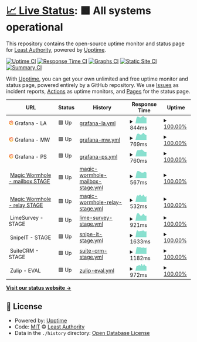 # [📈 Live Status](https://LeastAuthority.github.io/infrastructure-upptime): <!--live status--> **🟩 All systems operational**

This repository contains the open-source uptime monitor and status page for [Least Authority](https://leastauthority.com/), powered by [Upptime](https://github.com/upptime/upptime).

[![Uptime CI](https://github.com/LeastAuthority/infrastructure-upptime/workflows/Uptime%20CI/badge.svg)](https://github.com/LeastAuthority/infrastructure-upptime/actions?query=workflow%3A%22Uptime+CI%22)
[![Response Time CI](https://github.com/LeastAuthority/infrastructure-upptime/workflows/Response%20Time%20CI/badge.svg)](https://github.com/LeastAuthority/infrastructure-upptime/actions?query=workflow%3A%22Response+Time+CI%22)
[![Graphs CI](https://github.com/LeastAuthority/infrastructure-upptime/workflows/Graphs%20CI/badge.svg)](https://github.com/LeastAuthority/infrastructure-upptime/actions?query=workflow%3A%22Graphs+CI%22)
[![Static Site CI](https://github.com/LeastAuthority/infrastructure-upptime/workflows/Static%20Site%20CI/badge.svg)](https://github.com/LeastAuthority/infrastructure-upptime/actions?query=workflow%3A%22Static+Site+CI%22)
[![Summary CI](https://github.com/LeastAuthority/infrastructure-upptime/workflows/Summary%20CI/badge.svg)](https://github.com/LeastAuthority/infrastructure-upptime/actions?query=workflow%3A%22Summary+CI%22)

With [Upptime](https://upptime.js.org), you can get your own unlimited and free uptime monitor and status page, powered entirely by a GitHub repository. We use [Issues](https://github.com/LeastAuthority/infrastructure-upptime/issues) as incident reports, [Actions](https://github.com/LeastAuthority/infrastructure-upptime/actions) as uptime monitors, and [Pages](https://LeastAuthority.github.io/infrastructure-upptime) for the status page.

<!--start: status pages-->
<!-- This summary is generated by Upptime (https://github.com/upptime/upptime) -->
<!-- Do not edit this manually, your changes will be overwritten -->
<!-- prettier-ignore -->
| URL | Status | History | Response Time | Uptime |
| --- | ------ | ------- | ------------- | ------ |
| <img alt="" src="https://raw.githubusercontent.com/LeastAuthority/infrastructure-upptime/master/assets/grafana-icon.png" height="13"> Grafana - LA | 🟩 Up | [grafana-la.yml](https://github.com/LeastAuthority/infrastructure-upptime/commits/HEAD/history/grafana-la.yml) | <details><summary><img alt="Response time graph" src="./graphs/grafana-la/response-time-week.png" height="20"> 844ms</summary><br><a href="https://LeastAuthority.github.io/infrastructure-upptime/history/grafana-la"><img alt="Response time 913" src="https://img.shields.io/endpoint?url=https%3A%2F%2Fraw.githubusercontent.com%2FLeastAuthority%2Finfrastructure-upptime%2FHEAD%2Fapi%2Fgrafana-la%2Fresponse-time.json"></a><br><a href="https://LeastAuthority.github.io/infrastructure-upptime/history/grafana-la"><img alt="24-hour response time 794" src="https://img.shields.io/endpoint?url=https%3A%2F%2Fraw.githubusercontent.com%2FLeastAuthority%2Finfrastructure-upptime%2FHEAD%2Fapi%2Fgrafana-la%2Fresponse-time-day.json"></a><br><a href="https://LeastAuthority.github.io/infrastructure-upptime/history/grafana-la"><img alt="7-day response time 844" src="https://img.shields.io/endpoint?url=https%3A%2F%2Fraw.githubusercontent.com%2FLeastAuthority%2Finfrastructure-upptime%2FHEAD%2Fapi%2Fgrafana-la%2Fresponse-time-week.json"></a><br><a href="https://LeastAuthority.github.io/infrastructure-upptime/history/grafana-la"><img alt="30-day response time 965" src="https://img.shields.io/endpoint?url=https%3A%2F%2Fraw.githubusercontent.com%2FLeastAuthority%2Finfrastructure-upptime%2FHEAD%2Fapi%2Fgrafana-la%2Fresponse-time-month.json"></a><br><a href="https://LeastAuthority.github.io/infrastructure-upptime/history/grafana-la"><img alt="1-year response time 955" src="https://img.shields.io/endpoint?url=https%3A%2F%2Fraw.githubusercontent.com%2FLeastAuthority%2Finfrastructure-upptime%2FHEAD%2Fapi%2Fgrafana-la%2Fresponse-time-year.json"></a></details> | <details><summary><a href="https://LeastAuthority.github.io/infrastructure-upptime/history/grafana-la">100.00%</a></summary><a href="https://LeastAuthority.github.io/infrastructure-upptime/history/grafana-la"><img alt="All-time uptime 99.56%" src="https://img.shields.io/endpoint?url=https%3A%2F%2Fraw.githubusercontent.com%2FLeastAuthority%2Finfrastructure-upptime%2FHEAD%2Fapi%2Fgrafana-la%2Fuptime.json"></a><br><a href="https://LeastAuthority.github.io/infrastructure-upptime/history/grafana-la"><img alt="24-hour uptime 100.00%" src="https://img.shields.io/endpoint?url=https%3A%2F%2Fraw.githubusercontent.com%2FLeastAuthority%2Finfrastructure-upptime%2FHEAD%2Fapi%2Fgrafana-la%2Fuptime-day.json"></a><br><a href="https://LeastAuthority.github.io/infrastructure-upptime/history/grafana-la"><img alt="7-day uptime 100.00%" src="https://img.shields.io/endpoint?url=https%3A%2F%2Fraw.githubusercontent.com%2FLeastAuthority%2Finfrastructure-upptime%2FHEAD%2Fapi%2Fgrafana-la%2Fuptime-week.json"></a><br><a href="https://LeastAuthority.github.io/infrastructure-upptime/history/grafana-la"><img alt="30-day uptime 100.00%" src="https://img.shields.io/endpoint?url=https%3A%2F%2Fraw.githubusercontent.com%2FLeastAuthority%2Finfrastructure-upptime%2FHEAD%2Fapi%2Fgrafana-la%2Fuptime-month.json"></a><br><a href="https://LeastAuthority.github.io/infrastructure-upptime/history/grafana-la"><img alt="1-year uptime 100.00%" src="https://img.shields.io/endpoint?url=https%3A%2F%2Fraw.githubusercontent.com%2FLeastAuthority%2Finfrastructure-upptime%2FHEAD%2Fapi%2Fgrafana-la%2Fuptime-year.json"></a></details>
| <img alt="" src="https://raw.githubusercontent.com/LeastAuthority/infrastructure-upptime/master/assets/grafana-icon.png" height="13"> Grafana - MW | 🟩 Up | [grafana-mw.yml](https://github.com/LeastAuthority/infrastructure-upptime/commits/HEAD/history/grafana-mw.yml) | <details><summary><img alt="Response time graph" src="./graphs/grafana-mw/response-time-week.png" height="20"> 769ms</summary><br><a href="https://LeastAuthority.github.io/infrastructure-upptime/history/grafana-mw"><img alt="Response time 797" src="https://img.shields.io/endpoint?url=https%3A%2F%2Fraw.githubusercontent.com%2FLeastAuthority%2Finfrastructure-upptime%2FHEAD%2Fapi%2Fgrafana-mw%2Fresponse-time.json"></a><br><a href="https://LeastAuthority.github.io/infrastructure-upptime/history/grafana-mw"><img alt="24-hour response time 767" src="https://img.shields.io/endpoint?url=https%3A%2F%2Fraw.githubusercontent.com%2FLeastAuthority%2Finfrastructure-upptime%2FHEAD%2Fapi%2Fgrafana-mw%2Fresponse-time-day.json"></a><br><a href="https://LeastAuthority.github.io/infrastructure-upptime/history/grafana-mw"><img alt="7-day response time 769" src="https://img.shields.io/endpoint?url=https%3A%2F%2Fraw.githubusercontent.com%2FLeastAuthority%2Finfrastructure-upptime%2FHEAD%2Fapi%2Fgrafana-mw%2Fresponse-time-week.json"></a><br><a href="https://LeastAuthority.github.io/infrastructure-upptime/history/grafana-mw"><img alt="30-day response time 905" src="https://img.shields.io/endpoint?url=https%3A%2F%2Fraw.githubusercontent.com%2FLeastAuthority%2Finfrastructure-upptime%2FHEAD%2Fapi%2Fgrafana-mw%2Fresponse-time-month.json"></a><br><a href="https://LeastAuthority.github.io/infrastructure-upptime/history/grafana-mw"><img alt="1-year response time 844" src="https://img.shields.io/endpoint?url=https%3A%2F%2Fraw.githubusercontent.com%2FLeastAuthority%2Finfrastructure-upptime%2FHEAD%2Fapi%2Fgrafana-mw%2Fresponse-time-year.json"></a></details> | <details><summary><a href="https://LeastAuthority.github.io/infrastructure-upptime/history/grafana-mw">100.00%</a></summary><a href="https://LeastAuthority.github.io/infrastructure-upptime/history/grafana-mw"><img alt="All-time uptime 99.96%" src="https://img.shields.io/endpoint?url=https%3A%2F%2Fraw.githubusercontent.com%2FLeastAuthority%2Finfrastructure-upptime%2FHEAD%2Fapi%2Fgrafana-mw%2Fuptime.json"></a><br><a href="https://LeastAuthority.github.io/infrastructure-upptime/history/grafana-mw"><img alt="24-hour uptime 100.00%" src="https://img.shields.io/endpoint?url=https%3A%2F%2Fraw.githubusercontent.com%2FLeastAuthority%2Finfrastructure-upptime%2FHEAD%2Fapi%2Fgrafana-mw%2Fuptime-day.json"></a><br><a href="https://LeastAuthority.github.io/infrastructure-upptime/history/grafana-mw"><img alt="7-day uptime 100.00%" src="https://img.shields.io/endpoint?url=https%3A%2F%2Fraw.githubusercontent.com%2FLeastAuthority%2Finfrastructure-upptime%2FHEAD%2Fapi%2Fgrafana-mw%2Fuptime-week.json"></a><br><a href="https://LeastAuthority.github.io/infrastructure-upptime/history/grafana-mw"><img alt="30-day uptime 100.00%" src="https://img.shields.io/endpoint?url=https%3A%2F%2Fraw.githubusercontent.com%2FLeastAuthority%2Finfrastructure-upptime%2FHEAD%2Fapi%2Fgrafana-mw%2Fuptime-month.json"></a><br><a href="https://LeastAuthority.github.io/infrastructure-upptime/history/grafana-mw"><img alt="1-year uptime 100.00%" src="https://img.shields.io/endpoint?url=https%3A%2F%2Fraw.githubusercontent.com%2FLeastAuthority%2Finfrastructure-upptime%2FHEAD%2Fapi%2Fgrafana-mw%2Fuptime-year.json"></a></details>
| <img alt="" src="https://raw.githubusercontent.com/LeastAuthority/infrastructure-upptime/master/assets/grafana-icon.png" height="13"> Grafana - PS | 🟩 Up | [grafana-ps.yml](https://github.com/LeastAuthority/infrastructure-upptime/commits/HEAD/history/grafana-ps.yml) | <details><summary><img alt="Response time graph" src="./graphs/grafana-ps/response-time-week.png" height="20"> 760ms</summary><br><a href="https://LeastAuthority.github.io/infrastructure-upptime/history/grafana-ps"><img alt="Response time 742" src="https://img.shields.io/endpoint?url=https%3A%2F%2Fraw.githubusercontent.com%2FLeastAuthority%2Finfrastructure-upptime%2FHEAD%2Fapi%2Fgrafana-ps%2Fresponse-time.json"></a><br><a href="https://LeastAuthority.github.io/infrastructure-upptime/history/grafana-ps"><img alt="24-hour response time 740" src="https://img.shields.io/endpoint?url=https%3A%2F%2Fraw.githubusercontent.com%2FLeastAuthority%2Finfrastructure-upptime%2FHEAD%2Fapi%2Fgrafana-ps%2Fresponse-time-day.json"></a><br><a href="https://LeastAuthority.github.io/infrastructure-upptime/history/grafana-ps"><img alt="7-day response time 760" src="https://img.shields.io/endpoint?url=https%3A%2F%2Fraw.githubusercontent.com%2FLeastAuthority%2Finfrastructure-upptime%2FHEAD%2Fapi%2Fgrafana-ps%2Fresponse-time-week.json"></a><br><a href="https://LeastAuthority.github.io/infrastructure-upptime/history/grafana-ps"><img alt="30-day response time 798" src="https://img.shields.io/endpoint?url=https%3A%2F%2Fraw.githubusercontent.com%2FLeastAuthority%2Finfrastructure-upptime%2FHEAD%2Fapi%2Fgrafana-ps%2Fresponse-time-month.json"></a><br><a href="https://LeastAuthority.github.io/infrastructure-upptime/history/grafana-ps"><img alt="1-year response time 769" src="https://img.shields.io/endpoint?url=https%3A%2F%2Fraw.githubusercontent.com%2FLeastAuthority%2Finfrastructure-upptime%2FHEAD%2Fapi%2Fgrafana-ps%2Fresponse-time-year.json"></a></details> | <details><summary><a href="https://LeastAuthority.github.io/infrastructure-upptime/history/grafana-ps">100.00%</a></summary><a href="https://LeastAuthority.github.io/infrastructure-upptime/history/grafana-ps"><img alt="All-time uptime 99.95%" src="https://img.shields.io/endpoint?url=https%3A%2F%2Fraw.githubusercontent.com%2FLeastAuthority%2Finfrastructure-upptime%2FHEAD%2Fapi%2Fgrafana-ps%2Fuptime.json"></a><br><a href="https://LeastAuthority.github.io/infrastructure-upptime/history/grafana-ps"><img alt="24-hour uptime 100.00%" src="https://img.shields.io/endpoint?url=https%3A%2F%2Fraw.githubusercontent.com%2FLeastAuthority%2Finfrastructure-upptime%2FHEAD%2Fapi%2Fgrafana-ps%2Fuptime-day.json"></a><br><a href="https://LeastAuthority.github.io/infrastructure-upptime/history/grafana-ps"><img alt="7-day uptime 100.00%" src="https://img.shields.io/endpoint?url=https%3A%2F%2Fraw.githubusercontent.com%2FLeastAuthority%2Finfrastructure-upptime%2FHEAD%2Fapi%2Fgrafana-ps%2Fuptime-week.json"></a><br><a href="https://LeastAuthority.github.io/infrastructure-upptime/history/grafana-ps"><img alt="30-day uptime 100.00%" src="https://img.shields.io/endpoint?url=https%3A%2F%2Fraw.githubusercontent.com%2FLeastAuthority%2Finfrastructure-upptime%2FHEAD%2Fapi%2Fgrafana-ps%2Fuptime-month.json"></a><br><a href="https://LeastAuthority.github.io/infrastructure-upptime/history/grafana-ps"><img alt="1-year uptime 99.99%" src="https://img.shields.io/endpoint?url=https%3A%2F%2Fraw.githubusercontent.com%2FLeastAuthority%2Finfrastructure-upptime%2FHEAD%2Fapi%2Fgrafana-ps%2Fuptime-year.json"></a></details>
| <img alt="" src="https://icons.duckduckgo.com/ip3/mailbox.stage.mw.leastauthority.com.ico" height="13"> [Magic Wormhole - mailbox STAGE](https://mailbox.stage.mw.leastauthority.com/) | 🟩 Up | [magic-wormhole-mailbox-stage.yml](https://github.com/LeastAuthority/infrastructure-upptime/commits/HEAD/history/magic-wormhole-mailbox-stage.yml) | <details><summary><img alt="Response time graph" src="./graphs/magic-wormhole-mailbox-stage/response-time-week.png" height="20"> 567ms</summary><br><a href="https://LeastAuthority.github.io/infrastructure-upptime/history/magic-wormhole-mailbox-stage"><img alt="Response time 710" src="https://img.shields.io/endpoint?url=https%3A%2F%2Fraw.githubusercontent.com%2FLeastAuthority%2Finfrastructure-upptime%2FHEAD%2Fapi%2Fmagic-wormhole-mailbox-stage%2Fresponse-time.json"></a><br><a href="https://LeastAuthority.github.io/infrastructure-upptime/history/magic-wormhole-mailbox-stage"><img alt="24-hour response time 582" src="https://img.shields.io/endpoint?url=https%3A%2F%2Fraw.githubusercontent.com%2FLeastAuthority%2Finfrastructure-upptime%2FHEAD%2Fapi%2Fmagic-wormhole-mailbox-stage%2Fresponse-time-day.json"></a><br><a href="https://LeastAuthority.github.io/infrastructure-upptime/history/magic-wormhole-mailbox-stage"><img alt="7-day response time 567" src="https://img.shields.io/endpoint?url=https%3A%2F%2Fraw.githubusercontent.com%2FLeastAuthority%2Finfrastructure-upptime%2FHEAD%2Fapi%2Fmagic-wormhole-mailbox-stage%2Fresponse-time-week.json"></a><br><a href="https://LeastAuthority.github.io/infrastructure-upptime/history/magic-wormhole-mailbox-stage"><img alt="30-day response time 683" src="https://img.shields.io/endpoint?url=https%3A%2F%2Fraw.githubusercontent.com%2FLeastAuthority%2Finfrastructure-upptime%2FHEAD%2Fapi%2Fmagic-wormhole-mailbox-stage%2Fresponse-time-month.json"></a><br><a href="https://LeastAuthority.github.io/infrastructure-upptime/history/magic-wormhole-mailbox-stage"><img alt="1-year response time 710" src="https://img.shields.io/endpoint?url=https%3A%2F%2Fraw.githubusercontent.com%2FLeastAuthority%2Finfrastructure-upptime%2FHEAD%2Fapi%2Fmagic-wormhole-mailbox-stage%2Fresponse-time-year.json"></a></details> | <details><summary><a href="https://LeastAuthority.github.io/infrastructure-upptime/history/magic-wormhole-mailbox-stage">100.00%</a></summary><a href="https://LeastAuthority.github.io/infrastructure-upptime/history/magic-wormhole-mailbox-stage"><img alt="All-time uptime 99.88%" src="https://img.shields.io/endpoint?url=https%3A%2F%2Fraw.githubusercontent.com%2FLeastAuthority%2Finfrastructure-upptime%2FHEAD%2Fapi%2Fmagic-wormhole-mailbox-stage%2Fuptime.json"></a><br><a href="https://LeastAuthority.github.io/infrastructure-upptime/history/magic-wormhole-mailbox-stage"><img alt="24-hour uptime 100.00%" src="https://img.shields.io/endpoint?url=https%3A%2F%2Fraw.githubusercontent.com%2FLeastAuthority%2Finfrastructure-upptime%2FHEAD%2Fapi%2Fmagic-wormhole-mailbox-stage%2Fuptime-day.json"></a><br><a href="https://LeastAuthority.github.io/infrastructure-upptime/history/magic-wormhole-mailbox-stage"><img alt="7-day uptime 100.00%" src="https://img.shields.io/endpoint?url=https%3A%2F%2Fraw.githubusercontent.com%2FLeastAuthority%2Finfrastructure-upptime%2FHEAD%2Fapi%2Fmagic-wormhole-mailbox-stage%2Fuptime-week.json"></a><br><a href="https://LeastAuthority.github.io/infrastructure-upptime/history/magic-wormhole-mailbox-stage"><img alt="30-day uptime 100.00%" src="https://img.shields.io/endpoint?url=https%3A%2F%2Fraw.githubusercontent.com%2FLeastAuthority%2Finfrastructure-upptime%2FHEAD%2Fapi%2Fmagic-wormhole-mailbox-stage%2Fuptime-month.json"></a><br><a href="https://LeastAuthority.github.io/infrastructure-upptime/history/magic-wormhole-mailbox-stage"><img alt="1-year uptime 99.88%" src="https://img.shields.io/endpoint?url=https%3A%2F%2Fraw.githubusercontent.com%2FLeastAuthority%2Finfrastructure-upptime%2FHEAD%2Fapi%2Fmagic-wormhole-mailbox-stage%2Fuptime-year.json"></a></details>
| <img alt="" src="https://icons.duckduckgo.com/ip3/transit.stage.mw.leastauthority.com.ico" height="13"> [Magic Wormhole - relay STAGE](https://transit.stage.mw.leastauthority.com/) | 🟩 Up | [magic-wormhole-relay-stage.yml](https://github.com/LeastAuthority/infrastructure-upptime/commits/HEAD/history/magic-wormhole-relay-stage.yml) | <details><summary><img alt="Response time graph" src="./graphs/magic-wormhole-relay-stage/response-time-week.png" height="20"> 532ms</summary><br><a href="https://LeastAuthority.github.io/infrastructure-upptime/history/magic-wormhole-relay-stage"><img alt="Response time 649" src="https://img.shields.io/endpoint?url=https%3A%2F%2Fraw.githubusercontent.com%2FLeastAuthority%2Finfrastructure-upptime%2FHEAD%2Fapi%2Fmagic-wormhole-relay-stage%2Fresponse-time.json"></a><br><a href="https://LeastAuthority.github.io/infrastructure-upptime/history/magic-wormhole-relay-stage"><img alt="24-hour response time 681" src="https://img.shields.io/endpoint?url=https%3A%2F%2Fraw.githubusercontent.com%2FLeastAuthority%2Finfrastructure-upptime%2FHEAD%2Fapi%2Fmagic-wormhole-relay-stage%2Fresponse-time-day.json"></a><br><a href="https://LeastAuthority.github.io/infrastructure-upptime/history/magic-wormhole-relay-stage"><img alt="7-day response time 532" src="https://img.shields.io/endpoint?url=https%3A%2F%2Fraw.githubusercontent.com%2FLeastAuthority%2Finfrastructure-upptime%2FHEAD%2Fapi%2Fmagic-wormhole-relay-stage%2Fresponse-time-week.json"></a><br><a href="https://LeastAuthority.github.io/infrastructure-upptime/history/magic-wormhole-relay-stage"><img alt="30-day response time 638" src="https://img.shields.io/endpoint?url=https%3A%2F%2Fraw.githubusercontent.com%2FLeastAuthority%2Finfrastructure-upptime%2FHEAD%2Fapi%2Fmagic-wormhole-relay-stage%2Fresponse-time-month.json"></a><br><a href="https://LeastAuthority.github.io/infrastructure-upptime/history/magic-wormhole-relay-stage"><img alt="1-year response time 649" src="https://img.shields.io/endpoint?url=https%3A%2F%2Fraw.githubusercontent.com%2FLeastAuthority%2Finfrastructure-upptime%2FHEAD%2Fapi%2Fmagic-wormhole-relay-stage%2Fresponse-time-year.json"></a></details> | <details><summary><a href="https://LeastAuthority.github.io/infrastructure-upptime/history/magic-wormhole-relay-stage">100.00%</a></summary><a href="https://LeastAuthority.github.io/infrastructure-upptime/history/magic-wormhole-relay-stage"><img alt="All-time uptime 98.33%" src="https://img.shields.io/endpoint?url=https%3A%2F%2Fraw.githubusercontent.com%2FLeastAuthority%2Finfrastructure-upptime%2FHEAD%2Fapi%2Fmagic-wormhole-relay-stage%2Fuptime.json"></a><br><a href="https://LeastAuthority.github.io/infrastructure-upptime/history/magic-wormhole-relay-stage"><img alt="24-hour uptime 100.00%" src="https://img.shields.io/endpoint?url=https%3A%2F%2Fraw.githubusercontent.com%2FLeastAuthority%2Finfrastructure-upptime%2FHEAD%2Fapi%2Fmagic-wormhole-relay-stage%2Fuptime-day.json"></a><br><a href="https://LeastAuthority.github.io/infrastructure-upptime/history/magic-wormhole-relay-stage"><img alt="7-day uptime 100.00%" src="https://img.shields.io/endpoint?url=https%3A%2F%2Fraw.githubusercontent.com%2FLeastAuthority%2Finfrastructure-upptime%2FHEAD%2Fapi%2Fmagic-wormhole-relay-stage%2Fuptime-week.json"></a><br><a href="https://LeastAuthority.github.io/infrastructure-upptime/history/magic-wormhole-relay-stage"><img alt="30-day uptime 100.00%" src="https://img.shields.io/endpoint?url=https%3A%2F%2Fraw.githubusercontent.com%2FLeastAuthority%2Finfrastructure-upptime%2FHEAD%2Fapi%2Fmagic-wormhole-relay-stage%2Fuptime-month.json"></a><br><a href="https://LeastAuthority.github.io/infrastructure-upptime/history/magic-wormhole-relay-stage"><img alt="1-year uptime 98.33%" src="https://img.shields.io/endpoint?url=https%3A%2F%2Fraw.githubusercontent.com%2FLeastAuthority%2Finfrastructure-upptime%2FHEAD%2Fapi%2Fmagic-wormhole-relay-stage%2Fuptime-year.json"></a></details>
| <img alt="" src="https://icons.duckduckgo.com/ip3/null.ico" height="13"> LimeSurvey - STAGE | 🟩 Up | [lime-survey-stage.yml](https://github.com/LeastAuthority/infrastructure-upptime/commits/HEAD/history/lime-survey-stage.yml) | <details><summary><img alt="Response time graph" src="./graphs/lime-survey-stage/response-time-week.png" height="20"> 921ms</summary><br><a href="https://LeastAuthority.github.io/infrastructure-upptime/history/lime-survey-stage"><img alt="Response time 1089" src="https://img.shields.io/endpoint?url=https%3A%2F%2Fraw.githubusercontent.com%2FLeastAuthority%2Finfrastructure-upptime%2FHEAD%2Fapi%2Flime-survey-stage%2Fresponse-time.json"></a><br><a href="https://LeastAuthority.github.io/infrastructure-upptime/history/lime-survey-stage"><img alt="24-hour response time 823" src="https://img.shields.io/endpoint?url=https%3A%2F%2Fraw.githubusercontent.com%2FLeastAuthority%2Finfrastructure-upptime%2FHEAD%2Fapi%2Flime-survey-stage%2Fresponse-time-day.json"></a><br><a href="https://LeastAuthority.github.io/infrastructure-upptime/history/lime-survey-stage"><img alt="7-day response time 921" src="https://img.shields.io/endpoint?url=https%3A%2F%2Fraw.githubusercontent.com%2FLeastAuthority%2Finfrastructure-upptime%2FHEAD%2Fapi%2Flime-survey-stage%2Fresponse-time-week.json"></a><br><a href="https://LeastAuthority.github.io/infrastructure-upptime/history/lime-survey-stage"><img alt="30-day response time 1061" src="https://img.shields.io/endpoint?url=https%3A%2F%2Fraw.githubusercontent.com%2FLeastAuthority%2Finfrastructure-upptime%2FHEAD%2Fapi%2Flime-survey-stage%2Fresponse-time-month.json"></a><br><a href="https://LeastAuthority.github.io/infrastructure-upptime/history/lime-survey-stage"><img alt="1-year response time 1089" src="https://img.shields.io/endpoint?url=https%3A%2F%2Fraw.githubusercontent.com%2FLeastAuthority%2Finfrastructure-upptime%2FHEAD%2Fapi%2Flime-survey-stage%2Fresponse-time-year.json"></a></details> | <details><summary><a href="https://LeastAuthority.github.io/infrastructure-upptime/history/lime-survey-stage">100.00%</a></summary><a href="https://LeastAuthority.github.io/infrastructure-upptime/history/lime-survey-stage"><img alt="All-time uptime 100.00%" src="https://img.shields.io/endpoint?url=https%3A%2F%2Fraw.githubusercontent.com%2FLeastAuthority%2Finfrastructure-upptime%2FHEAD%2Fapi%2Flime-survey-stage%2Fuptime.json"></a><br><a href="https://LeastAuthority.github.io/infrastructure-upptime/history/lime-survey-stage"><img alt="24-hour uptime 100.00%" src="https://img.shields.io/endpoint?url=https%3A%2F%2Fraw.githubusercontent.com%2FLeastAuthority%2Finfrastructure-upptime%2FHEAD%2Fapi%2Flime-survey-stage%2Fuptime-day.json"></a><br><a href="https://LeastAuthority.github.io/infrastructure-upptime/history/lime-survey-stage"><img alt="7-day uptime 100.00%" src="https://img.shields.io/endpoint?url=https%3A%2F%2Fraw.githubusercontent.com%2FLeastAuthority%2Finfrastructure-upptime%2FHEAD%2Fapi%2Flime-survey-stage%2Fuptime-week.json"></a><br><a href="https://LeastAuthority.github.io/infrastructure-upptime/history/lime-survey-stage"><img alt="30-day uptime 100.00%" src="https://img.shields.io/endpoint?url=https%3A%2F%2Fraw.githubusercontent.com%2FLeastAuthority%2Finfrastructure-upptime%2FHEAD%2Fapi%2Flime-survey-stage%2Fuptime-month.json"></a><br><a href="https://LeastAuthority.github.io/infrastructure-upptime/history/lime-survey-stage"><img alt="1-year uptime 100.00%" src="https://img.shields.io/endpoint?url=https%3A%2F%2Fraw.githubusercontent.com%2FLeastAuthority%2Finfrastructure-upptime%2FHEAD%2Fapi%2Flime-survey-stage%2Fuptime-year.json"></a></details>
| <img alt="" src="https://icons.duckduckgo.com/ip3/null.ico" height="13"> SnipeIT - STAGE | 🟩 Up | [snipe-it-stage.yml](https://github.com/LeastAuthority/infrastructure-upptime/commits/HEAD/history/snipe-it-stage.yml) | <details><summary><img alt="Response time graph" src="./graphs/snipe-it-stage/response-time-week.png" height="20"> 1633ms</summary><br><a href="https://LeastAuthority.github.io/infrastructure-upptime/history/snipe-it-stage"><img alt="Response time 1817" src="https://img.shields.io/endpoint?url=https%3A%2F%2Fraw.githubusercontent.com%2FLeastAuthority%2Finfrastructure-upptime%2FHEAD%2Fapi%2Fsnipe-it-stage%2Fresponse-time.json"></a><br><a href="https://LeastAuthority.github.io/infrastructure-upptime/history/snipe-it-stage"><img alt="24-hour response time 1505" src="https://img.shields.io/endpoint?url=https%3A%2F%2Fraw.githubusercontent.com%2FLeastAuthority%2Finfrastructure-upptime%2FHEAD%2Fapi%2Fsnipe-it-stage%2Fresponse-time-day.json"></a><br><a href="https://LeastAuthority.github.io/infrastructure-upptime/history/snipe-it-stage"><img alt="7-day response time 1633" src="https://img.shields.io/endpoint?url=https%3A%2F%2Fraw.githubusercontent.com%2FLeastAuthority%2Finfrastructure-upptime%2FHEAD%2Fapi%2Fsnipe-it-stage%2Fresponse-time-week.json"></a><br><a href="https://LeastAuthority.github.io/infrastructure-upptime/history/snipe-it-stage"><img alt="30-day response time 1771" src="https://img.shields.io/endpoint?url=https%3A%2F%2Fraw.githubusercontent.com%2FLeastAuthority%2Finfrastructure-upptime%2FHEAD%2Fapi%2Fsnipe-it-stage%2Fresponse-time-month.json"></a><br><a href="https://LeastAuthority.github.io/infrastructure-upptime/history/snipe-it-stage"><img alt="1-year response time 1817" src="https://img.shields.io/endpoint?url=https%3A%2F%2Fraw.githubusercontent.com%2FLeastAuthority%2Finfrastructure-upptime%2FHEAD%2Fapi%2Fsnipe-it-stage%2Fresponse-time-year.json"></a></details> | <details><summary><a href="https://LeastAuthority.github.io/infrastructure-upptime/history/snipe-it-stage">100.00%</a></summary><a href="https://LeastAuthority.github.io/infrastructure-upptime/history/snipe-it-stage"><img alt="All-time uptime 100.00%" src="https://img.shields.io/endpoint?url=https%3A%2F%2Fraw.githubusercontent.com%2FLeastAuthority%2Finfrastructure-upptime%2FHEAD%2Fapi%2Fsnipe-it-stage%2Fuptime.json"></a><br><a href="https://LeastAuthority.github.io/infrastructure-upptime/history/snipe-it-stage"><img alt="24-hour uptime 100.00%" src="https://img.shields.io/endpoint?url=https%3A%2F%2Fraw.githubusercontent.com%2FLeastAuthority%2Finfrastructure-upptime%2FHEAD%2Fapi%2Fsnipe-it-stage%2Fuptime-day.json"></a><br><a href="https://LeastAuthority.github.io/infrastructure-upptime/history/snipe-it-stage"><img alt="7-day uptime 100.00%" src="https://img.shields.io/endpoint?url=https%3A%2F%2Fraw.githubusercontent.com%2FLeastAuthority%2Finfrastructure-upptime%2FHEAD%2Fapi%2Fsnipe-it-stage%2Fuptime-week.json"></a><br><a href="https://LeastAuthority.github.io/infrastructure-upptime/history/snipe-it-stage"><img alt="30-day uptime 100.00%" src="https://img.shields.io/endpoint?url=https%3A%2F%2Fraw.githubusercontent.com%2FLeastAuthority%2Finfrastructure-upptime%2FHEAD%2Fapi%2Fsnipe-it-stage%2Fuptime-month.json"></a><br><a href="https://LeastAuthority.github.io/infrastructure-upptime/history/snipe-it-stage"><img alt="1-year uptime 100.00%" src="https://img.shields.io/endpoint?url=https%3A%2F%2Fraw.githubusercontent.com%2FLeastAuthority%2Finfrastructure-upptime%2FHEAD%2Fapi%2Fsnipe-it-stage%2Fuptime-year.json"></a></details>
| <img alt="" src="https://icons.duckduckgo.com/ip3/null.ico" height="13"> SuiteCRM - STAGE | 🟩 Up | [suite-crm-stage.yml](https://github.com/LeastAuthority/infrastructure-upptime/commits/HEAD/history/suite-crm-stage.yml) | <details><summary><img alt="Response time graph" src="./graphs/suite-crm-stage/response-time-week.png" height="20"> 1182ms</summary><br><a href="https://LeastAuthority.github.io/infrastructure-upptime/history/suite-crm-stage"><img alt="Response time 1354" src="https://img.shields.io/endpoint?url=https%3A%2F%2Fraw.githubusercontent.com%2FLeastAuthority%2Finfrastructure-upptime%2FHEAD%2Fapi%2Fsuite-crm-stage%2Fresponse-time.json"></a><br><a href="https://LeastAuthority.github.io/infrastructure-upptime/history/suite-crm-stage"><img alt="24-hour response time 1274" src="https://img.shields.io/endpoint?url=https%3A%2F%2Fraw.githubusercontent.com%2FLeastAuthority%2Finfrastructure-upptime%2FHEAD%2Fapi%2Fsuite-crm-stage%2Fresponse-time-day.json"></a><br><a href="https://LeastAuthority.github.io/infrastructure-upptime/history/suite-crm-stage"><img alt="7-day response time 1182" src="https://img.shields.io/endpoint?url=https%3A%2F%2Fraw.githubusercontent.com%2FLeastAuthority%2Finfrastructure-upptime%2FHEAD%2Fapi%2Fsuite-crm-stage%2Fresponse-time-week.json"></a><br><a href="https://LeastAuthority.github.io/infrastructure-upptime/history/suite-crm-stage"><img alt="30-day response time 1336" src="https://img.shields.io/endpoint?url=https%3A%2F%2Fraw.githubusercontent.com%2FLeastAuthority%2Finfrastructure-upptime%2FHEAD%2Fapi%2Fsuite-crm-stage%2Fresponse-time-month.json"></a><br><a href="https://LeastAuthority.github.io/infrastructure-upptime/history/suite-crm-stage"><img alt="1-year response time 1354" src="https://img.shields.io/endpoint?url=https%3A%2F%2Fraw.githubusercontent.com%2FLeastAuthority%2Finfrastructure-upptime%2FHEAD%2Fapi%2Fsuite-crm-stage%2Fresponse-time-year.json"></a></details> | <details><summary><a href="https://LeastAuthority.github.io/infrastructure-upptime/history/suite-crm-stage">100.00%</a></summary><a href="https://LeastAuthority.github.io/infrastructure-upptime/history/suite-crm-stage"><img alt="All-time uptime 100.00%" src="https://img.shields.io/endpoint?url=https%3A%2F%2Fraw.githubusercontent.com%2FLeastAuthority%2Finfrastructure-upptime%2FHEAD%2Fapi%2Fsuite-crm-stage%2Fuptime.json"></a><br><a href="https://LeastAuthority.github.io/infrastructure-upptime/history/suite-crm-stage"><img alt="24-hour uptime 100.00%" src="https://img.shields.io/endpoint?url=https%3A%2F%2Fraw.githubusercontent.com%2FLeastAuthority%2Finfrastructure-upptime%2FHEAD%2Fapi%2Fsuite-crm-stage%2Fuptime-day.json"></a><br><a href="https://LeastAuthority.github.io/infrastructure-upptime/history/suite-crm-stage"><img alt="7-day uptime 100.00%" src="https://img.shields.io/endpoint?url=https%3A%2F%2Fraw.githubusercontent.com%2FLeastAuthority%2Finfrastructure-upptime%2FHEAD%2Fapi%2Fsuite-crm-stage%2Fuptime-week.json"></a><br><a href="https://LeastAuthority.github.io/infrastructure-upptime/history/suite-crm-stage"><img alt="30-day uptime 100.00%" src="https://img.shields.io/endpoint?url=https%3A%2F%2Fraw.githubusercontent.com%2FLeastAuthority%2Finfrastructure-upptime%2FHEAD%2Fapi%2Fsuite-crm-stage%2Fuptime-month.json"></a><br><a href="https://LeastAuthority.github.io/infrastructure-upptime/history/suite-crm-stage"><img alt="1-year uptime 100.00%" src="https://img.shields.io/endpoint?url=https%3A%2F%2Fraw.githubusercontent.com%2FLeastAuthority%2Finfrastructure-upptime%2FHEAD%2Fapi%2Fsuite-crm-stage%2Fuptime-year.json"></a></details>
| <img alt="" src="https://icons.duckduckgo.com/ip3/null.ico" height="13"> Zulip - EVAL | 🟩 Up | [zulip-eval.yml](https://github.com/LeastAuthority/infrastructure-upptime/commits/HEAD/history/zulip-eval.yml) | <details><summary><img alt="Response time graph" src="./graphs/zulip-eval/response-time-week.png" height="20"> 972ms</summary><br><a href="https://LeastAuthority.github.io/infrastructure-upptime/history/zulip-eval"><img alt="Response time 1042" src="https://img.shields.io/endpoint?url=https%3A%2F%2Fraw.githubusercontent.com%2FLeastAuthority%2Finfrastructure-upptime%2FHEAD%2Fapi%2Fzulip-eval%2Fresponse-time.json"></a><br><a href="https://LeastAuthority.github.io/infrastructure-upptime/history/zulip-eval"><img alt="24-hour response time 812" src="https://img.shields.io/endpoint?url=https%3A%2F%2Fraw.githubusercontent.com%2FLeastAuthority%2Finfrastructure-upptime%2FHEAD%2Fapi%2Fzulip-eval%2Fresponse-time-day.json"></a><br><a href="https://LeastAuthority.github.io/infrastructure-upptime/history/zulip-eval"><img alt="7-day response time 972" src="https://img.shields.io/endpoint?url=https%3A%2F%2Fraw.githubusercontent.com%2FLeastAuthority%2Finfrastructure-upptime%2FHEAD%2Fapi%2Fzulip-eval%2Fresponse-time-week.json"></a><br><a href="https://LeastAuthority.github.io/infrastructure-upptime/history/zulip-eval"><img alt="30-day response time 1020" src="https://img.shields.io/endpoint?url=https%3A%2F%2Fraw.githubusercontent.com%2FLeastAuthority%2Finfrastructure-upptime%2FHEAD%2Fapi%2Fzulip-eval%2Fresponse-time-month.json"></a><br><a href="https://LeastAuthority.github.io/infrastructure-upptime/history/zulip-eval"><img alt="1-year response time 1042" src="https://img.shields.io/endpoint?url=https%3A%2F%2Fraw.githubusercontent.com%2FLeastAuthority%2Finfrastructure-upptime%2FHEAD%2Fapi%2Fzulip-eval%2Fresponse-time-year.json"></a></details> | <details><summary><a href="https://LeastAuthority.github.io/infrastructure-upptime/history/zulip-eval">100.00%</a></summary><a href="https://LeastAuthority.github.io/infrastructure-upptime/history/zulip-eval"><img alt="All-time uptime 100.00%" src="https://img.shields.io/endpoint?url=https%3A%2F%2Fraw.githubusercontent.com%2FLeastAuthority%2Finfrastructure-upptime%2FHEAD%2Fapi%2Fzulip-eval%2Fuptime.json"></a><br><a href="https://LeastAuthority.github.io/infrastructure-upptime/history/zulip-eval"><img alt="24-hour uptime 100.00%" src="https://img.shields.io/endpoint?url=https%3A%2F%2Fraw.githubusercontent.com%2FLeastAuthority%2Finfrastructure-upptime%2FHEAD%2Fapi%2Fzulip-eval%2Fuptime-day.json"></a><br><a href="https://LeastAuthority.github.io/infrastructure-upptime/history/zulip-eval"><img alt="7-day uptime 100.00%" src="https://img.shields.io/endpoint?url=https%3A%2F%2Fraw.githubusercontent.com%2FLeastAuthority%2Finfrastructure-upptime%2FHEAD%2Fapi%2Fzulip-eval%2Fuptime-week.json"></a><br><a href="https://LeastAuthority.github.io/infrastructure-upptime/history/zulip-eval"><img alt="30-day uptime 100.00%" src="https://img.shields.io/endpoint?url=https%3A%2F%2Fraw.githubusercontent.com%2FLeastAuthority%2Finfrastructure-upptime%2FHEAD%2Fapi%2Fzulip-eval%2Fuptime-month.json"></a><br><a href="https://LeastAuthority.github.io/infrastructure-upptime/history/zulip-eval"><img alt="1-year uptime 100.00%" src="https://img.shields.io/endpoint?url=https%3A%2F%2Fraw.githubusercontent.com%2FLeastAuthority%2Finfrastructure-upptime%2FHEAD%2Fapi%2Fzulip-eval%2Fuptime-year.json"></a></details>

<!--end: status pages-->

[**Visit our status website →**](https://LeastAuthority.github.io/infrastructure-upptime)

## 📄 License

- Powered by: [Upptime](https://github.com/upptime/upptime)
- Code: [MIT](./LICENSE) © [Least Authority](https://leastauthority.com/)
- Data in the `./history` directory: [Open Database License](https://opendatacommons.org/licenses/odbl/1-0/)
